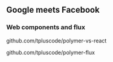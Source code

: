 ## Google meets Facebook
### Web components and flux

<a href="https://github.com/tpluscode/polymer-vs-react"><i class="fa fa-file-powerpoint-o"></i></a>
github.com/tpluscode/polymer-vs-react

<a href="https://github.com/tpluscode/polymer-flux/tree/vs-react"><i class="fa fa-code"></i></a>
github.com/tpluscode/polymer-flux
